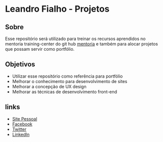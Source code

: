 # Leandro Fialho - Projetos

## Sobre

Esse repositório será utilizado para treinar os recursos aprendidos no mentoria training-center do git hub [mentoria](https://github.com/training-center/mentoria) e também para alocar projetos que possam servir como portfólio.

## Objetivos

- Utilizar esse repositório como referência para portfólio 
- Melhorar o conhecimento para desenvolvimento de sites
- Melhorar a concepção de UX design
- Melhorar as técnicas de desenvolvimento front-end

## links

- [Site Pessoal](http://leandrofialho.com/)
- [Facebook](https://www.facebook.com/Lefialho13)
- [Twitter](https://twitter.com/LFialho13)
- [LinkedIn](https://www.linkedin.com/in/leandro-fialho-888666103/)
